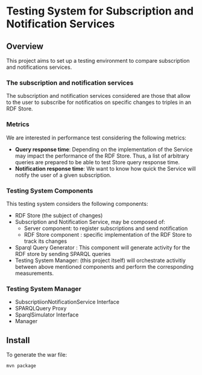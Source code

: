 # Testing System for Subscription and Notification Services

## Overview

This project aims to set up a testing environment to compare subscription and notifications services. 


### The subscription and notification services

The subscription and notification services considered are those that allow to the user to subscribe for notificatios on specific changes to triples in an RDF Store. 
  
### Metrics

We are interested in performance test considering the following metrics:

* **Query response time**: Depending on the implementation of the Service may impact the performance of the RDF Store. Thus, a list of arbitrary queries are prepared to be able to test Store query response time.
* **Notification response time**: We want to know how quick the Service will notify the user of a given subscription.


### Testing System Components

This testing system considers the following components:

* RDF Store (the subject of changes)
* Subscription and Notification Service, may be composed of:
  * Server component: to register subscriptions and send notification
  * RDF Store component : specific implementation of the RDF Store to track its changes
* Sparql Query Generator : This component will generate activity for the RDF store by sending SPARQL queries
* Testing System Manager: (this project itself) will orchestrate activitiy between above mentioned components and perform the corresponding measurements.

### Testing System Manager  

* SubscriptiionNotificationService Interface
* SPARQLQuery Proxy
* SparqlSimulator Interface
* Manager


## Install

To generate the war file:

	mvn package



